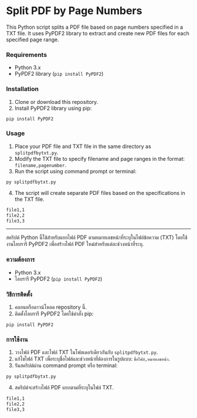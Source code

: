 # Split PDF by Page Numbers

This Python script splits a PDF file based on page numbers specified in a TXT file. It uses PyPDF2 library to extract and create new PDF files for each specified page range.

### Requirements

- Python 3.x
- PyPDF2 library (`pip install PyPDF2`)

### Installation

1. Clone or download this repository.
2. Install PyPDF2 library using pip:

```
pip install PyPDF2
```

### Usage

1. Place your PDF file and TXT file in the same directory as `splitpdfbytxt.py`.
2. Modify the TXT file to specify filename and page ranges in the format: `filename,pagenumber`.
3. Run the script using command prompt or terminal:

```
py splitpdfbytxt.py
```

4. The script will create separate PDF files based on the specifications in the TXT file.

``` name.txt
file1,1
file2,2
file3,3
```
---

สคริปต์ Python นี้ใช้สำหรับแยกไฟล์ PDF ตามหมายเลขหน้าที่ระบุในไฟล์ข้อความ (TXT) โดยใช้งานไลบรารี PyPDF2 เพื่อสร้างไฟล์ PDF ใหม่สำหรับแต่ละช่วงหน้าที่ระบุ.

### ความต้องการ

- Python 3.x
- ไลบรารี PyPDF2 (`pip install PyPDF2`)

### วิธีการติดตั้ง

1. คลอนหรือดาวน์โหลด repository นี้.
2. ติดตั้งไลบรารี PyPDF2 โดยใช้คำสั่ง pip:
   
```
pip install PyPDF2
```

### การใช้งาน

1. วางไฟล์ PDF และไฟล์ TXT ในโฟลเดอร์เดียวกันกับ `splitpdfbytxt.py`.
2. แก้ไขไฟล์ TXT เพื่อระบุชื่อไฟล์และช่วงหน้าที่ต้องการในรูปแบบ: `ชื่อไฟล์,หมายเลขหน้า`.
3. รันสคริปต์ผ่าน command prompt หรือ terminal:

```
py splitpdfbytxt.py
```

4. สคริปต์จะสร้างไฟล์ PDF แยกตามที่ระบุในไฟล์ TXT.
   
``` name.txt
file1,1
file2,2
file3,3
```
